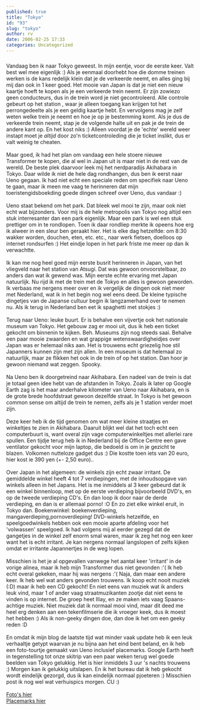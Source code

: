 ```yaml
---
published: true
title: "Tokyo"
id: "93"
slug: "tokyo"
author: rv
date: 2006-02-25 17:33
categories: Uncategorized
---
```

<a href="https://photos1.blogger.com/blogger/5743/1473/1600/IMG_2311.jpg"><img style="display:block;text-align:center;cursor:pointer;margin:0 auto 10px;" src="https://photos1.blogger.com/blogger/5743/1473/400/IMG_2311.jpg" alt="" border="0" /></a>Vandaag ben ik naar Tokyo geweest. In mijn eentje, voor de eerste keer. Valt best wel mee eigenlijk :) Als je eenmaal doorhebt hoe die domme treinen werken is de kans redelijk klein dat je de verkeerde neemt, en alles ging bij mij dan ook in 1 keer goed. Het mooie van Japan is dat je niet een nieuw kaartje hoeft te kopen als je een verkeerde trein neemt. Er zijn zowiezo geen conducteurs, dus in de trein word je niet gecontroleerd. Alle controle gebeurt op het station , waar je alleen toegang kan krijgen tot het perrongedeelte als je een geldig kaartje hebt. En vervolgens mag je zelf weten welke trein je neemt en hoe je op je bestemming komt. Als je dus de verkeerde trein neemt, stap je de volgende halte uit en pak je de trein de andere kant op. En het kost niks :) Alleen voordat je de 'echte' wereld weer instapt moet je _altijd_ door zo'n ticketcontroleding die je ticket inslikt, dus er valt weinig te cheaten.<br /><br />Maar goed, ik had het plan om vandaag een hele stoere nieuwe Transformer te kopen, die al wel in Japan uit is maar niet in de rest van de wereld. De beste plek daarvoor leek mij het nerdparadijs Akihabara in Tokyo. Daar wilde ik niet de hele dag rondhangen, dus ben ik eerst naar Ueno gegaan. Ik had niet echt een speciale reden om specifiek naar Ueno te gaan, maar ik meen me vaag te herinneren dat mijn toeristengidsboekding goede dingen schreef over Ueno, dus vandaar :)<br /><br />Ueno staat bekend om het park. Dat bleek wel mooi te zijn, maar ook niet echt wat bijzonders. Voor mij is de hele metropolis van Tokyo nog altijd een stuk interresanter dan een park eigenlijk. Maar een park is wel een stuk prettiger om in te rondlopen. Toen ik daar rondliep merkte ik opeens hoe erg ik alweer in een sleur ben geraakt hier. Het is elke dag hetzelfde: om 8:30 wakker worden, douchen, eten, etc. etc., naar werk fietsen, doelloos op internet rondsurfen :) Het eindje lopen in het park friste me meer op dan ik verwachtte.<br /><br />Ik kan me nog heel goed mijn eerste busrit herinneren in Japan, van het vliegveld naar het station van Atsugi. Dat was gewoon onvoorstelbaar, zo anders dan wat ik gewend was. Mijn eerste echte ervaring met Japan natuurlijk. Nu rijd ik met de trein met de Tokyo en alles is gewoon geworden. Ik verbaas me nergens meer over en ik vergelijk de dingen ook niet meer met Nederland, wat ik in het begin nog wel eens deed. De kleine typische dingetjes van de Japanse cultuur begin ik langzamerhand over te nemen nu. Als ik terug in Nederland ben eet ik spaghetti met stokjes :)<br /><br />Terug naar Ueno: leuke buurt. Er is behalve een vijvertje ook het nationale museum van Tokyo. Het gebouw zag er mooi uit, dus ik heb een ticket gekocht om binnenin te kijken. Beh. Museums zijn nog steeds saai. Behalve een paar mooie zwaarden en wat grappige wetenswaardigheidjes over Japan was er helemaal niks aan. Het is trouwens echt griezelig hoe stil Japanners kunnen zijn met zijn allen. In een museum is dat helemaal zo natuurlijk, maar ze flikken het ook in de trein of op het station. Dan hoor je gewoon niemand wat zeggen. Spooky.<br /><br />Na Ueno ben ik doorgetreind naar Akihabara. Een nadeel van de trein is dat je totaal geen idee hebt van de afstanden in Tokyo. Zoals ik later op Google Earth zag is het maar anderhalve kilometer van Ueno naar Akihabara, en is de grote brede hoofdstraat gewoon dezelfde straat. In Tokyo is het gewoon common sense om altijd de trein te nemen, zelfs als je 1 station verder moet zijn.<br /><br />Deze keer heb ik de tijd genomen om wat meer kleine straatjes en winkeltjes te zien in Akihabara. Daaruit blijkt wel dat het toch echt een computerbuurt is, want overal zijn vage computerwinkeltjes met allerlei rare spullen. Een tijdje terug heb ik in Nederland bij de Office Centre een gave ventilator gekocht voor mijn laptop, die bedoeld is om in je gezicht te blazen. Volkomen nutteloze gadget dus :) Die kostte toen iets van 20 euro, hier kost ie 390 yen (+- 2,50 euro)..<br /><br />Over Japan in het algemeen: de winkels zijn echt zwaar irritant. De gemiddelde winkel heeft 4 tot 7 verdiepingen, met de inhoudsopgave van winkels alleen in het Japans. Het is me inmiddels al 3 keer gebeurd dat ik een winkel binnenloop, met op de eerste verdieping bijvoorbeeld DVD's, en op de tweede verdieping CD's. En dan loop ik door naar de derde verdieping, en dan is er allemaal porno! :O En zo ziet elke winkel eruit, in Tokyo dan. Boekenwinkel: boekenverdieping, mangaverdieping,pornoverdieping! DVD-winkels hetzelfde, en speelgoedwinkels hebben ook een mooie aparte afdeling voor het 'volwassen' speelgoed. Ik had volgens mij al eerder gezegd dat de gangetjes in de winkel zelf enorm smal waren, maar ik zeg het nog een keer want het is echt irritant. Je kan nergens normaal langslopen of zelfs kijken omdat er irritante Japannertjes in de weg lopen.<br /><br />Misschien is het je al opgevallen vanwege het aantal keer 'irritant' in de vorige alinea, maar ik heb mijn Transformer dus niet gevonden :'( Ik heb echt overal gekeken, maar hij was nergens :'( Naja, dan maar een andere keer. Ik heb wel wat anders gevonden trouwens. Ik koop echt nooit muziek (:D) maar ik heb een CD gekocht! En niet eens van muziek wat ik anders leuk vind, maar 1 of ander vaag straatmuzikanten zootje dat niet eens te vinden is op internet. De groep heet Illay, en ze maken iets vaag Spaans-achtige muziek. Niet muziek dat ik normaal mooi vind, maar dit deed me heel erg denken aan een tekenfilmserie die ik vroeger keek, dus ik moest het hebben :) Als ik non-geeky dingen doe, dan doe ik het om een geeky reden :D<br /><br />En omdat ik mijn blog de laatste tijd wat minder vaak update heb ik een leuk verhaaltje getypt waarvan je nu bijna aan het eind bent beland, en ik heb een foto-tourtje gemaakt van Ueno inclusief placemarks. Google Earth heeft in tegenstelling tot onze skitrip van een paar weken terug wel goede beelden van Tokyo gelukkig. Het is hier inmiddels 3 uur 's nachts trouwens :) Morgen kan ik gelukkig uitslapen. En ik het bureau dat ik heb gekocht wordt eindelijk gezorgd, dus ik kan eindelijk normaal pjoeteren :) Misschien post ik nog wel wat verhuispics morgen. CU :)<br /><br /><a href="http://broadband.mine.nu/%7Ejeffjuh/rv/Web0225/">Foto's hier</a><br /><a href="http://broadband.mine.nu/%7Ejeffjuh/rv/Web0225/02-25-2006_Ueno.kmz">Placemarks hier</a>